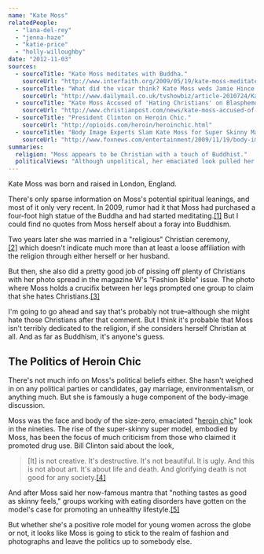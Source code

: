 ```yaml
---
name: "Kate Moss"
relatedPeople:
  - "lana-del-rey"
  - "jenna-haze"
  - "katie-price"
  - "holly-willoughby"
date: "2012-11-03"
sources:
  - sourceTitle: "Kate Moss meditates with Buddha."
    sourceUrl: "http://www.interfaith.org/2009/05/19/kate-moss-meditates-with-buddha/"
  - sourceTitle: "What did the vicar think? Kate Moss weds Jamie Hince in front of a 'racist hair stylist, anti-Semitic designer and Nazi-saluting rocker.'"
    sourceUrl: "http://www.dailymail.co.uk/tvshowbiz/article-2010724/Kate-Moss-wedding-Model-weds-Jamie-Hince-racist-hair-stylist-anti-Semitic-designer-Nazi-saluting-rocker.html"
  - sourceTitle: "Kate Moss Accused of 'Hating Christians' on Blasphemous W Magazine Cover."
    sourceUrl: "http://www.christianpost.com/news/kate-moss-accused-of-hating-christians-on-blasphemous-w-magazine-cover-69233/"
  - sourceTitle: "President Clinton on Heroin Chic."
    sourceUrl: "http://opioids.com/heroin/heroinchic.html"
  - sourceTitle: "Body Image Experts Slam Kate Moss for Super Skinny Mantra."
    sourceUrl: "http://www.foxnews.com/entertainment/2009/11/19/body-image-experts-slam-kate-moss-super-skinny-mantra/"
summaries:
  religion: "Moss appears to be Christian with a touch of Buddhist."
  politicalViews: "Although unpolitical, her emaciated look pulled her into the politics of body image."
---
```


Kate Moss was born and raised in London, England.

There's only sparse information on Moss's potential spiritual leanings, and most of it only very recent. In 2009, rumor had it that Moss had purchased a four-foot high statue of the Buddha and had started meditating.<a class="source-citation" href="#http%3A%2F%2Fwww.interfaith.org%2F2009%2F05%2F19%2Fkate-moss-meditates-with-buddha%2F" title="Kate Moss meditates with Buddha.">[1]</a> But I could find no quotes from Moss herself about a foray into Buddhism.

Two years later she was married in a "religious" Christian ceremony,<a class="source-citation" href="#http%3A%2F%2Fwww.dailymail.co.uk%2Ftvshowbiz%2Farticle-2010724%2FKate-Moss-wedding-Model-weds-Jamie-Hince-racist-hair-stylist-anti-Semitic-designer-Nazi-saluting-rocker.html" title="What did the vicar think? Kate Moss weds Jamie Hince in front of a &apos;racist hair stylist, anti-Semitic designer and Nazi-saluting rocker.&apos;">[2]</a> which doesn't indicate much more than at least a loose affiliation with the religion through either herself or her husband.

But then, she also did a pretty good job of pissing off plenty of Christians with her photo spread in the magazine W's "Fashion Bible" issue. The photo where Moss holds a crucifix between her legs prompted one group to claim that she hates Christians.<a class="source-citation" href="#http%3A%2F%2Fwww.christianpost.com%2Fnews%2Fkate-moss-accused-of-hating-christians-on-blasphemous-w-magazine-cover-69233%2F" title="Kate Moss Accused of &apos;Hating Christians&apos; on Blasphemous W Magazine Cover.">[3]</a>

I'm going to go ahead and say that's probably not true–although she might hate those Christians after that comment. But I think it's probable that Moss isn't terribly dedicated to the religion, if she considers herself Christian at all. And as far as Buddhism, it's anyone's guess.


## The Politics of Heroin Chic

There's not much info on Moss's political beliefs either. She hasn't weighed in on any political parties or candidates, gay marriage, environmentalism, or anything much. But she is famously a huge component of the body-image discussion.

Moss was the face and body of the size-zero, emaciated "[heroin chic](http://en.wikipedia.org/wiki/Heroin_chic)" look in the nineties. The rise of the super-skinny super model, embodied by Moss, has been the focus of much criticism from those who claimed it promoted drug use. Bill Clinton said about the look,

>[It] is not creative. It's destructive. It's not beautiful. It is ugly. And this is not about art. It's about life and death. And glorifying death is not good for any society.<a class="source-citation" href="#http%3A%2F%2Fopioids.com%2Fheroin%2Fheroinchic.html" title="President Clinton on Heroin Chic.">[4]</a>

And after Moss said her now-famous mantra that "nothing tastes as good as skinny feels," groups working with eating disorders have gotten on the model's case for promoting an unhealthy lifestyle.<a class="source-citation" href="#http%3A%2F%2Fwww.foxnews.com%2Fentertainment%2F2009%2F11%2F19%2Fbody-image-experts-slam-kate-moss-super-skinny-mantra%2F" title="Body Image Experts Slam Kate Moss for Super Skinny Mantra.">[5]</a>

But whether she's a positive role model for young women across the globe or not, it looks like Moss is going to stick to the realm of fashion and photographs and leave the politics up to somebody else.
